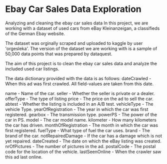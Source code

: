 # Ebay Car Sales Data Exploration
 Analyzing and cleaning the ebay car sales data
In this project, we are working with a dataset of used cars from eBay Kleinanzeigan, a classifieds of the German Ebay website.

The dataset was orginally scraped and uploaded to kaggle by user 'orgesleka'. The version of the dataset we are working with is a sample of 50,000 data points that was prepared by dataquest.

The aim of this project is to clean the ebay car sales data and analyze the included used car listings.

The data dictionary provided with the data is as follows: dateCrawled - When this ad was first crawled. All field-values are taken from this date.

name - Name of the car.
seller - Whether the seller is private or a dealer.
offerType - The type of listing
price - The price on the ad to sell the car.
abtest - Whether the listing is included in an A/B test.
vehicleType - The vehicle Type.
yearOfRegistration - The year in which the car was first registered.
gearbox - The transmission type.
powerPS - The power of the car in PS.
model - The car model name.
kilometer - How many kilometers the car has driven.
monthOfRegistration - The month in which the car was first registered.
fuelType - What type of fuel the car uses.
brand - The brand of the car.
notRepairedDamage - If the car has a damage which is not yet repaired.
dateCreated - The date on which the eBay listing was created.
nrOfPictures - The number of pictures in the ad.
postalCode - The postal code for the location of the vehicle.
lastSeenOnline - When the crawler saw this ad last online.
